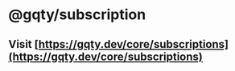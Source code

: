 # @gqty/subscription

## Visit [https://gqty.dev/core/subscriptions](https://gqty.dev/core/subscriptions)
